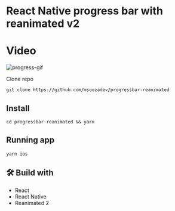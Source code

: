 # React Native progress bar with reanimated v2


# Video

![progress-gif](https://user-images.githubusercontent.com/35267648/194765248-66a31fe4-7a4b-4d48-855f-550918641e23.gif)


Clone repo

```
git clone https://github.com/msouzadev/progressbar-reanimated
```

## Install

```
cd progressbar-reanimated && yarn
```

## Running app

```
yarn ios
```

## 🛠️ Build with

- React
- React Native
- Reanimated 2
